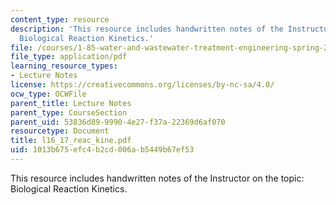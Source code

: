 ```yaml
---
content_type: resource
description: 'This resource includes handwritten notes of the Instructor on the topic:
  Biological Reaction Kinetics.'
file: /courses/1-85-water-and-wastewater-treatment-engineering-spring-2006/1013b675efc4b2cd006ab5449b67ef53_l16_17_reac_kine.pdf
file_type: application/pdf
learning_resource_types:
- Lecture Notes
license: https://creativecommons.org/licenses/by-nc-sa/4.0/
ocw_type: OCWFile
parent_title: Lecture Notes
parent_type: CourseSection
parent_uid: 53836d89-9990-4e27-f37a-22369d6af070
resourcetype: Document
title: l16_17_reac_kine.pdf
uid: 1013b675-efc4-b2cd-006a-b5449b67ef53
---
```

This resource includes handwritten notes of the Instructor on the topic: Biological Reaction Kinetics.